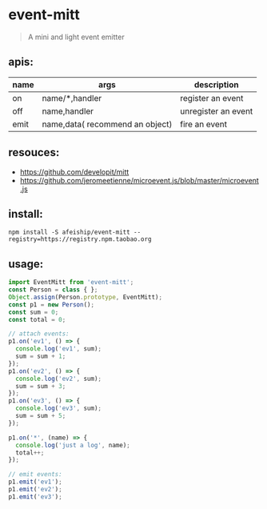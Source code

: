 # event-mitt
> A mini and light event emitter

## apis:
| name | args                            | description         |
|------|---------------------------------|---------------------|
| on   | name/*,handler                  | register an event   |
| off  | name,handler                    | unregister an event |
| emit | name,data( recommend an object) | fire an event       |

## resouces:
+ https://github.com/developit/mitt
+ https://github.com/jeromeetienne/microevent.js/blob/master/microevent.js

## install:
```shell
npm install -S afeiship/event-mitt --registry=https://registry.npm.taobao.org
```

## usage:
```js
import EventMitt from 'event-mitt';
const Person = class { };
Object.assign(Person.prototype, EventMitt);
const p1 = new Person();
const sum = 0;
const total = 0;

// attach events:
p1.on('ev1', () => {
  console.log('ev1', sum);
  sum = sum + 1;
});
p1.on('ev2', () => {
  console.log('ev2', sum);
  sum = sum + 3;
});
p1.on('ev3', () => {
  console.log('ev3', sum);
  sum = sum + 5;
});

p1.on('*', (name) => {
  console.log('just a log', name);
  total++;
});

// emit events:
p1.emit('ev1');
p1.emit('ev2');
p1.emit('ev3');
```
